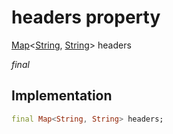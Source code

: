 


# headers property






[Map](https://api.dart.dev/stable/2.12.3/dart-core/Map-class.html)&lt;[String](https://api.dart.dev/stable/2.12.3/dart-core/String-class.html), [String](https://api.dart.dev/stable/2.12.3/dart-core/String-class.html)> headers
  
_final_






## Implementation

```dart
final Map<String, String> headers;


```








